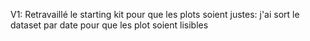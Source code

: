V1: Retravaillé le starting kit pour que les plots soient justes: j'ai sort le dataset par date pour que les plot soient lisibles

